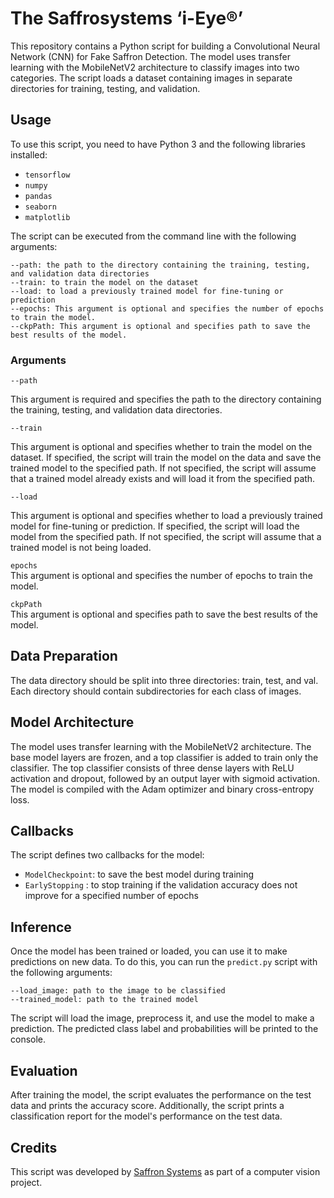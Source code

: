 # The Saffrosystems ‘i-Eye®’

This repository contains a Python script for building a Convolutional Neural Network (CNN) for Fake Saffron Detection. The model uses transfer learning with the MobileNetV2 architecture to classify images into two categories. The script loads a dataset containing images in separate directories for training, testing, and validation.

## Usage
To use this script, you need to have Python 3 and the following libraries installed:

* `tensorflow`
* `numpy`
* `pandas`
* `seaborn`
* `matplotlib`

The script can be executed from the command line with the following arguments:


`--path: the path to the directory containing the training, testing, and validation data directories`  
`--train: to train the model on the dataset`  
`--load: to load a previously trained model for fine-tuning or prediction`  
`--epochs: This argument is optional and specifies the number of epochs to train the model.`  
`--ckpPath: This argument is optional and specifies path to save the best results of the model.`  


### Arguments
`--path`

This argument is required and specifies the path to the directory containing the training, testing, and validation data directories.

`--train`

This argument is optional and specifies whether to train the model on the dataset. If specified, the script will train the model on the data and save the trained model to the specified path. If not specified, the script will assume that a trained model already exists and will load it from the specified path.

`--load`

This argument is optional and specifies whether to load a previously trained model for fine-tuning or prediction. If specified, the script will load the model from the specified path. If not specified, the script will assume that a trained model is not being loaded.

`epochs`  
This argument is optional and specifies the number of epochs to train the model.

`ckpPath`   
This argument is optional and specifies path to save the best results of the model.
## Data Preparation
The data directory should be split into three directories: train, test, and val. Each directory should contain subdirectories for each class of images.

## Model Architecture
The model uses transfer learning with the MobileNetV2 architecture. The base model layers are frozen, and a top classifier is added to train only the classifier. The top classifier consists of three dense layers with ReLU activation and dropout, followed by an output layer with sigmoid activation. The model is compiled with the Adam optimizer and binary cross-entropy loss.

## Callbacks
The script defines two callbacks for the model:

* `ModelCheckpoint`: to save the best model during training
* `EarlyStopping` : to stop training if the validation accuracy does not improve for a specified number of epochs

## Inference
Once the model has been trained or loaded, you can use it to make predictions on new data. To do this, you can run the `predict.py` script with the following arguments:

```
--load_image: path to the image to be classified
--trained_model: path to the trained model
```

The script will load the image, preprocess it, and use the model to make a prediction. The predicted class label and probabilities will be printed to the console.

## Evaluation
After training the model, the script evaluates the performance on the test data and prints the accuracy score. Additionally, the script prints a classification report for the model's performance on the test data.

## Credits
This script was developed by [Saffron Systems](https://saffrosystems.com/) as part of a computer vision project.